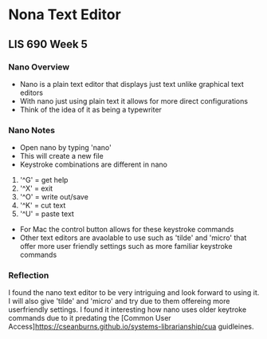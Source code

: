 # Nona Text Editor
## LIS 690 Week 5

### Nano Overview
- Nano is a plain text editor that displays just text unlike graphical text editors
- With nano just using plain text it allows for more direct configurations
- Think of the idea of it as being a typewriter

### Nano Notes
- Open nano by typing 'nano'
- This will create a new file
- Keystroke combinations are different in nano
1. '^G' = get help
2. '^X' = exit
3. '^O' = write out/save
4. '^K' = cut text
5. '^U' = paste text
- For Mac the control button allows for these keystroke commands
- Other text editors are avaolable to use such as 'tilde' and 'micro' that offer more
user friendly settings such as more familiar keystroke commands

### Reflection
I found the nano text editor to be very intriguing and look forward to using it.
I will also give 'tilde' and 'micro' and try due to them offereing more userfriendly settings.
I found it interesting how nano uses older keytroke commands due to it predating the [Common User Access]https://cseanburns.github.io/systems-librarianship/cua guidleines.
